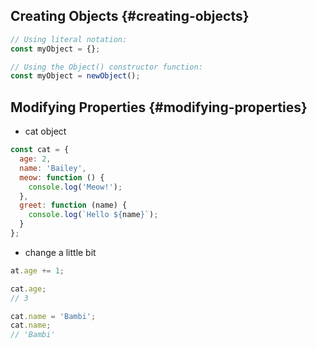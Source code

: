 ## Creating Objects {#creating-objects}

```js
// Using literal notation:
const myObject = {};

// Using the Object() constructor function:
const myObject = newObject();
```

## Modifying Properties {#modifying-properties}

* cat object

```js
const cat = {
  age: 2,
  name: 'Bailey',
  meow: function () {
    console.log('Meow!');
  },
  greet: function (name) {
    console.log(`Hello ${name}`);
  }
};
```

* change a little bit

```js
at.age += 1;

cat.age;
// 3

cat.name = 'Bambi';
cat.name;
// 'Bambi'
```




